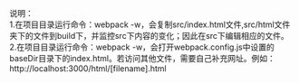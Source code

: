 说明：  
1.在项目目录运行命令：webpack -w，会复制src/index.html文件,src/html文件夹下的文件到build下，并监控src下内容的变化；因此在src下编辑相应的文件。  
2.在项目目录运行命令：webpack -w，会打开webpack.config.js中设置的baseDir目录下的index.html。若访问其他文件，需要自己补充网址。例如：http://localhost:3000/html/[filename].html
